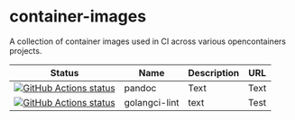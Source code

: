 # container-images

A collection of container images used in CI across various
opencontainers projects.

| Status     | Name          | Description | URL  |
| ---------- | ------------- | ----------- | ---- |
| [![GitHub Actions status](https://github.com/bloodorangeio/container-images/workflows/pandoc/badge.svg)](https://github.com/bloodorangeio/container-images/actions?query=workflow%3Apandoc) | pandoc        | Text        | Text |
| [![GitHub Actions status](https://github.com/bloodorangeio/container-images/workflows/golangci-lint/badge.svg)](https://github.com/bloodorangeio/container-images/actions?query=workflow%3Agolangci-lint) | golangci-lint | text        | Test |

